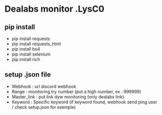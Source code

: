 # Dealabs monitor .LysC0

## pip install 

- pip install requests
- pip install requests_html
- pip install bs4
- pip install selenium
- pip install rich

## setup .json file

- Webhook : url discord webhook
- Range : monitoring try number (put a high number, ex : 999999)
- Master_link : put link dyw monitoring (only dealabs link)
- Keyword : Specific keyword (if keyword found, webhook send ping user / check setup.json for exemple)
